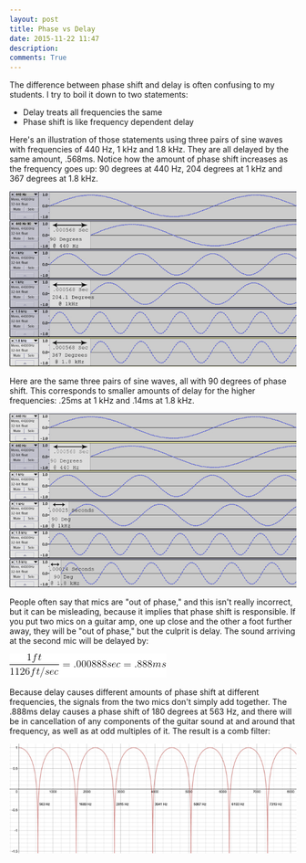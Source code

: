 ```yaml
---
layout: post
title: Phase vs Delay
date: 2015-11-22 11:47 
description:  
comments: True
---
```


The difference between phase shift and delay is often confusing to my students. I try to boil it down to two statements:

* Delay treats all frequencies the same
* Phase shift is like frequency dependent delay
 
Here's an illustration of those statements using three pairs of sine waves with frequencies of 440 Hz, 1 kHz and 1.8 kHz. They are all delayed by the same amount, .568ms. Notice how the amount of phase shift increases as the frequency goes up: 90 degrees  at 440 Hz, 204 degrees at 1 kHz and 367 degrees at 1.8 kHz.
 
![EqualDelaySm.jpg](/img/phase/EqualDelaySm.jpg)


Here are the same three pairs of sine waves, all with 90 degrees of phase shift. This corresponds to smaller amounts of delay for the higher frequencies: .25ms at 1 kHz and .14ms at 1.8 kHz.  

![EqualDelaySm.jpg](/img/phase/EqualPhaseSm.jpg)

People often say that mics are "out of phase," and this isn't really incorrect, but it can be misleading, because it implies that phase shift is responsible. If you put two mics on a guitar amp, one up close and the other a foot further away, they will be "out of phase," but the culprit is delay. The sound arriving at the second mic will be delayed by:

![equatoin.gif](/img/phase/equation.gif)

Because delay causes different amounts of phase shift at different frequencies, the signals from the two mics don't simply add together. The .888ms delay causes a phase shift of 180 degrees at 563 Hz, and there will be in cancellation of any components of the guitar sound at and around that frequency, as well as at odd multiples of it. The result is a comb filter:

![combGraph.jpg](/img/phase/combGraph.jpg)